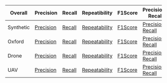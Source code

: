 |Overall|Precision|Recall|Repeatibility|F1Score|Precision-Recall|Timings|
|---|---|---|---|---|---|---|
|Synthetic| [Precision](https://abbaselmas.github.io/Phd-Evaluation/html/synthetic_Precision.html)    | [Recall](https://abbaselmas.github.io/Phd-Evaluation/html/synthetic_Recall.html)    | [Repeatability](https://abbaselmas.github.io/Phd-Evaluation/html/synthetic_Repeatibility.html)  | [F1Score](https://abbaselmas.github.io/Phd-Evaluation/html/synthetic_F1Score.html)  | [Precision-Recall](https://abbaselmas.github.io/Phd-Evaluation/html/synthetic_Precision-Recall.html)    | [Timings](https://abbaselmas.github.io/Phd-Evaluation/html/synthetic_timing.html)   |
|Oxford|    [Precision](https://abbaselmas.github.io/Phd-Evaluation/html/oxford_Precision.html)       | [Recall](https://abbaselmas.github.io/Phd-Evaluation/html/oxford_Recall.html)       | [Repeatability](https://abbaselmas.github.io/Phd-Evaluation/html/oxford_Repeatibility.html)     | [F1Score](https://abbaselmas.github.io/Phd-Evaluation/html/oxford_F1Score.html)     | [Precision-Recall](https://abbaselmas.github.io/Phd-Evaluation/html/oxford_Precision-Recall.html)       | [Timings](https://abbaselmas.github.io/Phd-Evaluation/html/oxford_timing.html)      |
|Drone|     [Precision](https://abbaselmas.github.io/Phd-Evaluation/html/drone_Precision.html)        | [Recall](https://abbaselmas.github.io/Phd-Evaluation/html/drone_Recall.html)        | [Repeatability](https://abbaselmas.github.io/Phd-Evaluation/html/drone_Repeatibility.html)      | [F1Score](https://abbaselmas.github.io/Phd-Evaluation/html/drone_F1Score.html)      | [Precision-Recall](https://abbaselmas.github.io/Phd-Evaluation/html/drone_Precision-Recall.html)        | [Timings](https://abbaselmas.github.io/Phd-Evaluation/html/drone_timing.html)       |
|UAV|       [Precision](https://abbaselmas.github.io/Phd-Evaluation/html/uav_Precision.html)          | [Recall](https://abbaselmas.github.io/Phd-Evaluation/html/uav_Recall.html)          | [Repeatability](https://abbaselmas.github.io/Phd-Evaluation/html/uav_Repeatibility.html)        | [F1Score](https://abbaselmas.github.io/Phd-Evaluation/html/uav_F1Score.html)        | [Precision-Recall](https://abbaselmas.github.io/Phd-Evaluation/html/uav_Precision-Recall.html)          | [Timings](https://abbaselmas.github.io/Phd-Evaluation/html/uav_timing.html)         |